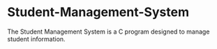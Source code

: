 # Student-Management-System
The Student Management System is a C program designed to manage student information.
